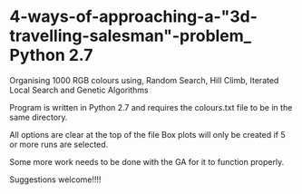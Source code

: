 # 4-ways-of-approaching-a-"3d-travelling-salesman"-problem_ Python 2.7
Organising 1000 RGB colours using, Random Search, Hill Climb, Iterated Local Search and Genetic Algorithms

Program is written in Python 2.7 and requires the colours.txt file to be in the same directory.

All options are clear at the top of the file
Box plots will only  be created if 5 or more runs are selected.


Some more work needs to be done with the GA for it to function properly.

Suggestions welcome!!!!
